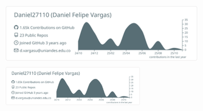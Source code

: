 ![](https://raw.githubusercontent.com/Daniel27110/github-profile-summary-card/master/profile-summary-card-output/default/0-profile-details.svg)

<img src="https://raw.githubusercontent.com/Daniel27110/github-profile-summary-card/master/profile-summary-card-output/default/0-profile-details.svg" width="70%%"/>
